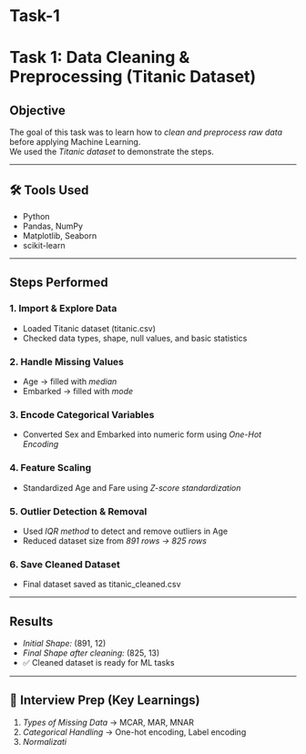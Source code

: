 # Task-1

# Task 1: Data Cleaning & Preprocessing (Titanic Dataset)

## Objective
The goal of this task was to learn how to *clean and preprocess raw data* before applying Machine Learning.  
We used the *Titanic dataset* to demonstrate the steps.

---

## 🛠 Tools Used
- Python  
- Pandas, NumPy  
- Matplotlib, Seaborn  
- scikit-learn  

---

## Steps Performed

### 1. Import & Explore Data
- Loaded Titanic dataset (titanic.csv)  
- Checked data types, shape, null values, and basic statistics  

### 2. Handle Missing Values
- Age → filled with *median*  
- Embarked → filled with *mode*  

### 3. Encode Categorical Variables
- Converted Sex and Embarked into numeric form using *One-Hot Encoding*  

### 4. Feature Scaling
- Standardized Age and Fare using *Z-score standardization*  

### 5. Outlier Detection & Removal
- Used *IQR method* to detect and remove outliers in Age  
- Reduced dataset size from *891 rows → 825 rows*  

### 6. Save Cleaned Dataset
- Final dataset saved as titanic_cleaned.csv  

---

## Results
- *Initial Shape:* (891, 12)  
- *Final Shape after cleaning:* (825, 13)  
- ✅ Cleaned dataset is ready for ML tasks  

---

## 📝 Interview Prep (Key Learnings)

1. *Types of Missing Data* → MCAR, MAR, MNAR  
2. *Categorical Handling* → One-hot encoding, Label encoding  
3. *Normalizati*
